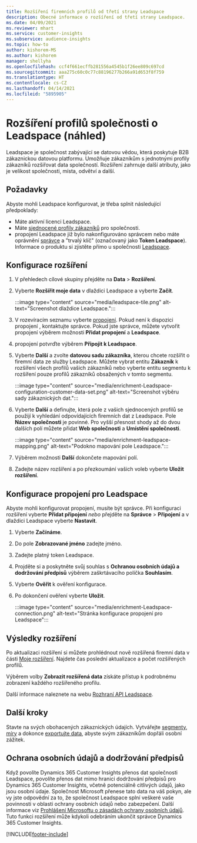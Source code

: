```yaml
---
title: Rozšíření firemních profilů od třetí strany Leadspace
description: Obecné informace o rozšíření od třetí strany Leadspace.
ms.date: 04/09/2021
ms.reviewer: mhart
ms.service: customer-insights
ms.subservice: audience-insights
ms.topic: how-to
author: kishorem-MS
ms.author: kishorem
manager: shellyha
ms.openlocfilehash: ccf4f661ecffb281556a4545b1f26ee809c697cd
ms.sourcegitcommit: aaa275c60c0c77c88196277b266a91d653f8f759
ms.translationtype: HT
ms.contentlocale: cs-CZ
ms.lasthandoff: 04/14/2021
ms.locfileid: "5895905"
---
```

# <a name="enrichment-of-company-profiles-with-leadspace-preview"></a>Rozšíření profilů společnosti o Leadspace (náhled)

Leadspace je společnost zabývající se datovou vědou, která poskytuje B2B zákaznickou datovou platformu. Umožňuje zákazníkům s jednotnými profily zákazníků rozšiřovat data společností. Rozšíření zahrnuje další atributy, jako je velikost společnosti, místa, odvětví a další.

## <a name="prerequisites"></a>Požadavky

Abyste mohli Leadspace konfigurovat, je třeba splnit následující předpoklady:

- Máte aktivní licenci Leadspace.
- Máte [sjednocené profily zákazníků](customer-profiles.md) pro společnosti.
- propojení Leadspace již bylo nakonfigurováno správcem nebo máte oprávnění [správce](permissions.md#administrator) a "trvalý klíč" (označovaný jako **Token Leadspace**). Informace o produktu si zjistěte přímo u společnosti [Leadspace](https://www.leadspace.com/products/leadspace-on-demand/).

## <a name="configure-the-enrichment"></a>Konfigurace rozšíření

1. V přehledech cílové skupiny přejděte na **Data** > **Rozšíření**.

1. Vyberte **Rozšířit moje data** v dlaždici Leadspace a vyberte **Začít**.

   :::image type="content" source="media/leadspace-tile.png" alt-text="Screenshot dlaždice Leadspace.":::

1. V rozevíracím seznamu vyberte [propojení](connections.md). Pokud není k dispozici propojení , kontaktujte správce. Pokud jste správce, můžete vytvořit propojení výběrem možnosti **Přidat propojení** a **Leadspace**. 

1. propojení potvrďte výběrem **Připojit k Leadspace**.

1. Vyberte **Další** a zvolte **datovou sadu zákazníka**, kterou chcete rozšířit o firemní data ze služby Leadspace. Můžete vybrat entitu **Zákazník** k rozšíření všech profilů vašich zákazníků nebo vyberte entitu segmentu k rozšíření pouze profilů zákazníků obsažených v tomto segmentu.

    :::image type="content" source="media/enrichment-Leadspace-configuration-customer-data-set.png" alt-text="Screenshot výběru sady zákaznických dat.":::

1. Vyberte **Další** a definujte, která pole z vašich sjednocených profilů se použijí k vyhledání odpovídajících firemních dat z Leadspace. Pole **Název společnosti** je povinné. Pro vyšší přesnost shody až do dvou dalších polí můžete přidat **Web společnosti** a **Umístění společnosti**.

   :::image type="content" source="media/enrichment-leadspace-mapping.png" alt-text="Podokno mapování pole Leadspace.":::

1. Výběrem možnosti **Další** dokončete mapování polí.

1. Zadejte název rozšíření a po přezkoumání vašich voleb vyberte **Uložit rozšíření**.


## <a name="configure-the-connection-for-leadspace"></a>Konfigurace propojení pro Leadspace 

Abyste mohli konfigurovat propojení, musíte být správce. Při konfiguraci rozšíření vyberte **Přidat připojení** *nebo* přejděte na **Správce** > **Připojení** a v dlaždici Leadspace vyberte **Nastavit**.

1. Vyberte **Začínáme**. 

1. Do pole **Zobrazované jméno** zadejte jméno.

1. Zadejte platný token Leadspace.

1. Projděte si a poskytněte svůj souhlas s **Ochranou osobních údajů a dodržování předpisů** výběrem zaškrtávacího políčka **Souhlasím**.

1. Vyberte **Ověřit** k ověření konfigurace.

1. Po dokončení ověření vyberte **Uložit**.
   
   :::image type="content" source="media/enrichment-Leadspace-connection.png" alt-text="Stránka konfigurace propojení pro Leadspace":::

## <a name="enrichment-results"></a>Výsledky rozšíření

Po aktualizaci rozšíření si můžete prohlédnout nově rozšířená firemní data v části [Moje rozšíření](enrichment-hub.md). Najdete čas poslední aktualizace a počet rozšířených profilů.

Výběrem volby **Zobrazit rozšířená data** získáte přístup k podrobnému zobrazení každého rozšířeného profilu.

Další informace naleznete na webu [Rozhraní API Leadspace](https://support.leadspace.com/hc/en-us/sections/201997649-API).

## <a name="next-steps"></a>Další kroky

Stavte na svých obohacených zákaznických údajích. Vytvářejte [segmenty](segments.md), [míry](measures.md) a dokonce [exportujte data](export-destinations.md), abyste svým zákazníkům dopřáli osobní zážitek.

## <a name="data-privacy-and-compliance"></a>Ochrana osobních údajů a dodržování předpisů

Když povolíte Dynamics 365 Customer Insights přenos dat společnosti Leadspace, povolíte přenos dat mimo hranici dodržování předpisů pro Dynamics 365 Customer Insights, včetně potenciálně citlivých údajů, jako jsou osobní údaje. Společnost Microsoft přenese tato data na váš pokyn, ale vy jste odpovědní za to, že společnost Leadspace splní veškeré vaše povinnosti v oblasti ochrany osobních údajů nebo zabezpečení. Další informace viz [Prohlášení Microsoftu o zásadách ochrany osobních údajů](https://go.microsoft.com/fwlink/?linkid=396732).
Tuto funkci rozšíření může kdykoli odebráním ukončit správce Dynamics 365 Customer Insights.


[!INCLUDE[footer-include](../includes/footer-banner.md)]
